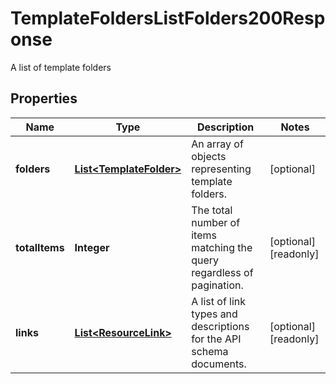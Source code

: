 

# TemplateFoldersListFolders200Response

A list of template folders

## Properties

| Name | Type | Description | Notes |
|------------ | ------------- | ------------- | -------------|
|**folders** | [**List&lt;TemplateFolder&gt;**](TemplateFolder.md) | An array of objects representing template folders. |  [optional] |
|**totalItems** | **Integer** | The total number of items matching the query regardless of pagination. |  [optional] [readonly] |
|**links** | [**List&lt;ResourceLink&gt;**](ResourceLink.md) | A list of link types and descriptions for the API schema documents. |  [optional] [readonly] |



